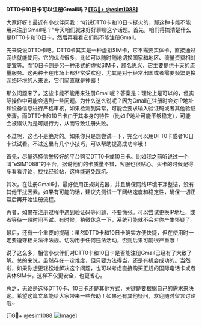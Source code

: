 **DTT0卡10日卡可以注册Gmail吗？[[TG💪+ @esim1088](https://t.me/s/esim1088)]**

大家好呀！最近有小伙伴问我：“听说DTT0卡和10日卡挺火的，那这种卡能不能用来注册Gmail呢？”今天咱们就来好好聊聊这个话题。首先，咱们得搞清楚什么是DTT0卡和10日卡，然后再看看它们能不能注册Gmail。

先来说说DTT0卡吧。DTT0卡其实是一种虚拟SIM卡，它不需要实体卡，直接通过网络就能使用。它的优点很多，比如可以随时随地切换国家和地区、流量资费相对便宜等。而10日卡则是另一种形式的虚拟SIM卡，顾名思义，它主要提供十天的流量服务。这两种卡在市场上都非常受欢迎，尤其是对于经常出国或者需要频繁更换网络环境的人来说，它们简直就是神器！

那么问题来了，这些卡能不能用来注册Gmail呢？答案是：理论上是可以的，但实际操作中可能会遇到一些问题。为什么这么说呢？因为Gmail在注册时会对IP地址和设备信息进行严格审核，如果检测到异常，可能会要求输入验证码或者其他验证步骤。而DTT0卡和10日卡由于其本身的特性（比如IP地址可能不够稳定），可能会被误认为是可疑行为，从而导致注册失败。

不过呢，这也不是绝对的。如果你只是想尝试一下，完全可以用DTT0卡或者10日卡试试看。不过这里有几个小技巧，可以帮助提高成功率哦！

首先，尽量选择信誉较好的平台购买DTT0卡或10日卡。比如我之前听说过一个叫“eSIM1088”的平台，据说他们的卡质量不错，客服也很贴心。买卡的时候记得多看看评论，找找经验帖，这样能避免踩坑。

其次，在注册Gmail时，最好使用正规浏览器，并且确保网络环境干净整洁，没有其他干扰因素。如果有可能的话，建议先测试一下网络速度和稳定性，确保一切正常后再开始注册流程。

再者，如果在注册过程中遇到验证码等问题，不要慌张。可以尝试更换IP地址，或者等待一段时间再试。有时候，稍微休息一下，系统可能就不会对你产生怀疑了。

最后，还有一个重要的提醒：虽然DTT0卡和10日卡确实方便快捷，但在使用时一定要遵守相关法律法规。切勿用于任何违法活动，否则后果可能很严重哦！

说了这么多，相信小伙伴们对DTT0卡和10日卡是否能注册Gmail已经有了大致了解。总的来说，虽然存在一定难度，但只要方法得当，还是有机会成功的。当然啦，如果你想更轻松地解决这个问题，也可以考虑直接购买正规的国际电话卡或者实体SIM卡，这样不仅更安全，也更省心。

总之，无论是选择DTT0卡、10日卡还是其他方式，关键是要根据自己的需求来决定。希望这篇文章能给大家带来一些帮助！如果还有其他疑问，欢迎随时留言讨论哦~

[[TG💪+ @esim1088](https://t.me/s/esim1088) ![Image](https://i.postimg.cc/4NQfJmqS/Snipaste-2025-05-13-00-14-12.png)]